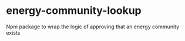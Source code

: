 # energy-community-lookup
Npm package to wrap the logic of approving that an energy community exists
